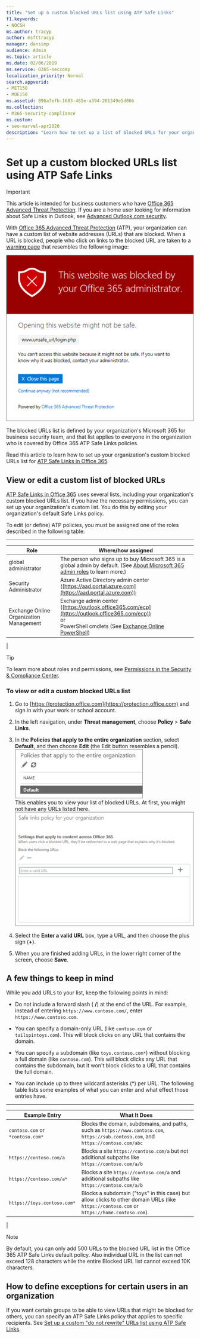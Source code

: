 ```yaml
---
title: "Set up a custom blocked URLs list using ATP Safe Links"
f1.keywords:
- NOCSH
ms.author: tracyp
author: msfttracyp
manager: dansimp
audience: Admin
ms.topic: article
ms.date: 02/06/2019
ms.service: O365-seccomp
localization_priority: Normal
search.appverid:
- MET150
- MOE150
ms.assetid: 896a7efb-1683-465e-a394-261349e5d866
ms.collection:
- M365-security-compliance
ms.custom:
- seo-marvel-apr2020
description: "Learn how to set up a list of blocked URLs for your organization using Office 365 Advanced Threat Protection."
---
```


# Set up a custom blocked URLs list using ATP Safe Links

> [!IMPORTANT]
> This article is intended for business customers who have [Office 365 Advanced Threat Protection](office-365-atp.md). If you are a home user looking for information about Safe Links in Outlook, see [Advanced Outlook.com security](https://support.microsoft.com/office/882d2243-eab9-4545-a58a-b36fee4a46e2).

With [Office 365 Advanced Threat Protection](office-365-atp.md) (ATP), your organization can have a custom list of website addresses (URLs) that are blocked. When a URL is blocked, people who click on links to the blocked URL are taken to a [warning page](atp-safe-links-warning-pages.md) that resembles the following image:

![This site is blocked](../../media/6b4bda2d-a1e6-419e-8b10-588e83c3af3f.png)

The blocked URLs list is defined by your organization's Microsoft 365 for business security team, and that list applies to everyone in the organization who is covered by Office 365 ATP Safe Links policies.

Read this article to learn how to set up your organization's custom blocked URLs list for [ATP Safe Links in Office 365](atp-safe-links.md).

## View or edit a custom list of blocked URLs

[ATP Safe Links in Office 365](atp-safe-links.md) uses several lists, including your organization's custom blocked URLs list. If you have the necessary permissions, you can set up your organization's custom list. You do this by editing your organization's default Safe Links policy.

To edit (or define) ATP policies, you must be assigned one of the roles described in the following table:

****

|Role|Where/how assigned|
|---|---|
|global administrator|The person who signs up to buy Microsoft 365 is a global admin by default. (See [About Microsoft 365 admin roles](https://docs.microsoft.com/microsoft-365/admin/add-users/about-admin-roles) to learn more.)|
|Security Administrator|Azure Active Directory admin center ([https://aad.portal.azure.com](https://aad.portal.azure.com))|
|Exchange Online Organization Management|Exchange admin center ([https://outlook.office365.com/ecp](https://outlook.office365.com/ecp)) <br>or <br>  PowerShell cmdlets (See [Exchange Online PowerShell](https://docs.microsoft.com/powershell/exchange/exchange-online-powershell))|
|

> [!TIP]
> To learn more about roles and permissions, see [Permissions in the Security & Compliance Center](permissions-in-the-security-and-compliance-center.md).

### To view or edit a custom blocked URLs list

1. Go to [https://protection.office.com](https://protection.office.com) and sign in with your work or school account.

2. In the left navigation, under **Threat management**, choose **Policy** \> **Safe Links**.

3. In the **Policies that apply to the entire organization** section, select **Default**, and then choose **Edit** (the Edit button resembles a pencil).<br/>![Click Edit to edit your default policy for Safe Links protection](../../media/d08f9615-d947-4033-813a-d310ec2c8cca.png)<br/>This enables you to view your list of blocked URLs. At first, you might not have any URLs listed here.<br/>![Blocked URLs list in the default Safe Links policy](../../media/575e1449-6191-40ac-b626-030a2fd3fb11.png)

4. Select the **Enter a valid URL** box, type a URL, and then choose the plus sign (**+**).

5. When you are finished adding URLs, in the lower right corner of the screen, choose **Save**.

## A few things to keep in mind

While you add URLs to your list, keep the following points in mind:

- Do not include a forward slash ( **/**) at the end of the URL. For example, instead of entering `https://www.contoso.com/`, enter `https://www.contoso.com`.

- You can specify a domain-only URL (like `contoso.com` or `tailspintoys.com`). This will block clicks on any URL that contains the domain.

- You can specify a subdomain (like `toys.contoso.com*`) without blocking a full domain (like `contoso.com`). This will block clicks any URL that contains the subdomain, but it won't block clicks to a URL that contains the full domain.

- You can include up to three wildcard asterisks (\*) per URL. The following table lists some examples of what you can enter and what effect those entries have.

****

|Example Entry|What It Does|
|---|---|
|`contoso.com` or `*contoso.com*`|Blocks the domain, subdomains, and paths, such as `https://www.contoso.com`, `https://sub.contoso.com`, and `https://contoso.com/abc`|
|`https://contoso.com/a`|Blocks a site `https://contoso.com/a` but not additional subpaths like `https://contoso.com/a/b`|
|`https://contoso.com/a*`|Blocks a site `https://contoso.com/a` and additional subpaths like `https://contoso.com/a/b`|
|`https://toys.contoso.com*`|Blocks a subdomain ("toys" in this case) but allow clicks to other domain URLs (like `https://contoso.com` or `https://home.contoso.com`).|
|

> [!NOTE]
> By default, you can only add 500 URLs to the blocked URL list in the Office 365 ATP Safe Links default policy. Also individual URL in the list can not exceed 128 characters while the entire Blocked URL list cannot exceed 10K characters.

## How to define exceptions for certain users in an organization

If you want certain groups to be able to view URLs that might be blocked for others, you can specify an ATP Safe Links policy that applies to specific recipients. See [Set up a custom "do not rewrite" URLs list using ATP Safe Links](set-up-a-custom-do-not-rewrite-urls-list-with-atp.md).
